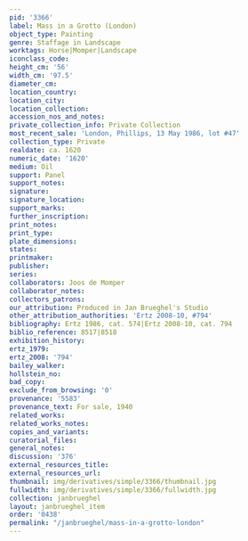 ```yaml
---
pid: '3366'
label: Mass in a Grotto (London)
object_type: Painting
genre: Staffage in Landscape
worktags: Horse|Momper|Landscape
iconclass_code:
height_cm: '56'
width_cm: '97.5'
diameter_cm:
location_country:
location_city:
location_collection:
accession_nos_and_notes:
private_collection_info: Private Collection
most_recent_sale: 'London, Phillips, 13 May 1986, lot #47'
collection_type: Private
realdate: ca. 1620
numeric_date: '1620'
medium: Oil
support: Panel
support_notes:
signature:
signature_location:
support_marks:
further_inscription:
print_notes:
print_type:
plate_dimensions:
states:
printmaker:
publisher:
series:
collaborators: Joos de Momper
collaborator_notes:
collectors_patrons:
our_attribution: Produced in Jan Brueghel's Studio
other_attribution_authorities: 'Ertz 2008-10, #794'
bibliography: Ertz 1986, cat. 574|Ertz 2008-10, cat. 794
biblio_reference: 8517|8518
exhibition_history:
ertz_1979:
ertz_2008: '794'
bailey_walker:
hollstein_no:
bad_copy:
exclude_from_browsing: '0'
provenance: '5583'
provenance_text: For sale, 1940
related_works:
related_works_notes:
copies_and_variants:
curatorial_files:
general_notes:
discussion: '376'
external_resources_title:
external_resources_url:
thumbnail: img/derivatives/simple/3366/thumbnail.jpg
fullwidth: img/derivatives/simple/3366/fullwidth.jpg
collection: janbrueghel
layout: janbrueghel_item
order: '0438'
permalink: "/janbrueghel/mass-in-a-grotto-london"
---
```

